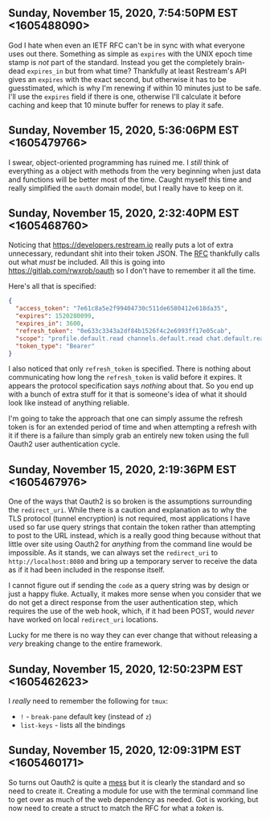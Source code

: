 ## Sunday, November 15, 2020, 7:54:50PM EST <1605488090>

God I hate when even an IETF RFC can't be in sync with what everyone
uses out there. Something as simple as `expires` with the UNIX epoch
time stamp is *not* part of the standard. Instead you get the completely
brain-dead `expires_in` but from what time? Thankfully at least
Restream's API gives an `expires` with the exact second, but otherwise
it has to be guesstimated, which is why I'm renewing if within 10
minutes just to be safe. I'll use the `expires` field if there is one,
otherwise I'll calculate it before caching and keep that 10 minute
buffer for renews to play it safe.

## Sunday, November 15, 2020, 5:36:06PM EST <1605479766>

I swear, object-oriented programming has ruined me. I *still* think of
everything as a object with methods from the very beginning when just
data and functions will be better most of the time. Caught myself this
time and really simplified the `oauth` domain model, but I really have
to keep on it.

## Sunday, November 15, 2020, 2:32:40PM EST <1605468760>

Noticing that <https://developers.restream.io> really puts a lot of extra
unnecessary, redundant shit into their token JSON. The
[RFC](https://tools.ietf.org/html/rfc6749#section-3.3) thankfully calls
out what *must* be included. All this is going into
<https://gitlab.com/rwxrob/oauth> so I don't have to remember it all the
time.

Here's all that is specified:

```json
{
  "access_token": "7e61c8a5e2f99404730c511de6580412e618da35",
  "expires": 1520280099,
  "expires_in": 3600,
  "refresh_token": "0e633c3343a2df84b1526f4c2e6993ff17e05cab",
  "scope": "profile.default.read channels.default.read chat.default.read stream.default.read",
  "token_type": "Bearer"
}
```

I also noticed that only `refresh_token` is specified. There is nothing
about communicating how long the `refresh_token` is valid before it
expires. It appears the protocol specification says *nothing* about
that. So you end up with a bunch of extra stuff for it that is someone's
idea of what it should look like instead of anything reliable. 

I'm going to take the approach that one can simply assume the refresh
token is for an extended period of time and when attempting a refresh
with it if there is a failure than simply grab an entirely new token
using the full Oauth2 user authentication cycle.

## Sunday, November 15, 2020, 2:19:36PM EST <1605467976>

One of the ways that Oauth2 is so broken is the assumptions surrounding
the `redirect_uri`. While there is a caution and explanation as to why
the TLS protocol (tunnel encryption) is not required, most applications
I have used so far use query strings that contain the token rather than
attempting to post to the URL instead, which is a really good thing
because without that little over site using Oauth2 for *anything* from
the command line would be impossible. As it stands, we can always set
the `redirect_uri` to `http://localhost:8080` and bring up a temporary
server to receive the data as if it had been included in the response
itself. 

I cannot figure out if sending the `code` as a query string was by
design or just a happy fluke. Actually, it makes more sense when you
consider that we do not get a direct response from the user
authentication step, which requires the use of the web hook, which, if
it had been POST, would *never* have worked on local `redirect_uri`
locations.

Lucky for me there is no way they can ever change that without releasing
a *very* breaking change to the entire framework.

## Sunday, November 15, 2020, 12:50:23PM EST <1605462623>

I *really* need to remember the following for `tmux`:

* `!` - `break-pane` default key (instead of `z`)
* `list-keys` - lists all the bindings

## Sunday, November 15, 2020, 12:09:31PM EST <1605460171>

So turns out Oauth2 is quite a
[mess](https://en.wikipedia.org/wiki/OAuth#Controversy) but it is
clearly the standard and so need to create it. Creating a module for use
with the terminal command line to get over as much of the web dependency
as needed. Got is working, but now need to create a struct to match the
RFC for what a *token* is.

